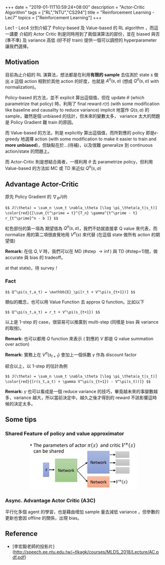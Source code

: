 +++
date = "2019-01-11T10:59:24+08:00"
description = "Actor-Critic Algorithm"
tags = ["RL","NTU","CS294"]
title =  "Reinforcement Learning - Lec7"
topics = ["Reinforcement Learning"]
+++

Lec1 - Lec4  分別介紹了 Policy-based 及 Value-based 的 RL algorithm ，而這一講要
介紹的 Actor Critic 則是同時用到了兩個演算法的部份，並在 biased 與否 (準不準) 及 variance
高低 (好不好 train) 提供一個可以調控的 hyperparameter 讓我們選擇。

<!--more-->

## Motivation

目前為止介紹的 RL 演算法，想法都是在利用**有限的 sample** 去估測於 state <span>$s$</span> 做出 <span>$a$</span> 這個 action 相對於其他 action 的好度，也就是 <span>$A^\pi(s,a)$</span> (想成 <span>$Q^\pi(s,a)$</span> with normalization)。

Policy-based 的方法，並不 explicit 算出這個值，但在 update <span>$\theta$</span> (which parametrize that policy) 時，利用了 final reward <span>$r(\tau)$</span> (with some modification like baseline and causality to reduce variance) implicit 地當作 <span>$Q(s,a)$</span> 的 sample，雖然是個 unbiased 的估計，但未來的變數太多， variance 太大的問題是 Policy Gradient 難 train 的原因。

而 Value-based 的方法，則是 explicitly 算出這個值，而所對應的 policy 即是<span>$\epsilon$</span>-greedy 地選擇 action (with some modification to make it
easier to train and **more unbiased**)，但缺點在於...(待補)，以及很難 generalize 到 continuous action/state 的問題上。

而 Actor-Critic 則是想結合兩者，一樣利用 <span>$\theta$</span> 去 parametrize policy，但利用 Value-based 的方法如 MC 或 TD 來近似 <span>$Q^\pi(s,a)$</span>

## Advantage Actor-Critic

原先 Policy Gradient 的  <span>$\nabla_\theta J(\theta)$</span>

``$$
J(\theta) = \sum_n \sum_t \nabla_\theta [\log \pi_\theta(a_t|s_t)]
\color{red}{[\sum_{t^\prime = t}^{T_n} \gamma^{t^\prime - t} r_{t^\prime}^n - b ]}
$$``

紅色部份的第一項為 期望值為 <span>$Q^\pi(s,a)$</span>，我們不妨就直接拿 Q value 來代表，而 normalize 用的第二項很直覺地用 <span>$V^\pi(s)$</span> 來代替 (在這個 state 做所有 action 的期望值)

**Remark:** 在估 <span>$Q,V$</span> 時，我們可以在 MD (#step <span>$\rightarrow \inf$</span>) 與 TD (#step=<span>$1$</span>)間，做 accurate 與 bias 的 tradeoff。

at that state)，待 survey！

### Fact

``$$
Q^\pi(s_t,a_t) = \mathbb{E}_\pi[r_t + V^\pi(s_{t+1})]
$$``

類似的概念，也可以用 Value Function 去 approx Q function。比如以下

``$$
Q^\pi(s_t,a_t) = r_t + V^\pi(s_{t+1})
$$``

以上是 1-step 的 case，很容易可以推廣到 multi-step (同樣是 bias 與 variance
的取捨)。

**Remark:** 也可以都用 <span>$Q$</span> function 來表示 ( 對應的 <span>$V$</span> 即是 Q value summation over action)

**Remark:** 實務上在 <span>$V^\pi(s_{t+1})$</span> 會加上一個係數 <span>$\gamma$</span> 作為 discount factor

綜合以上，以 1-step 的估計為例

``$$
J(\theta) = \sum_n \sum_t \nabla_\theta [\log \pi_\theta(a_t|s_t)]
\color{red}{[r(s_t,a_t) + \gamma V^\pi(s_{t+1}) - V^\pi(s_t))]}
$$``

**Remark:** <span>$\gamma$</span> 也可以看成是一個 reduce variance 的技巧，畢竟越未來的事變數越多，variance 越大，所以當前決定中，越久之後才得到的 reward 不該影響這時候的決定太多。

## Some tips



### Shared Feature of policy and value approximator
<center><img src="/img/post/aac.png" width="70%" style="border-radius: 0%;"></center>

### Async. Advantage Actor Critic (A3C)

平行化多個 agent 的學習，也是藉由增加 sample 量去減低 variance ，但參數的更新也會因 offline 的關係，出現 bias。

## Reference
* [李宏毅老師的投影片] (http://speech.ee.ntu.edu.tw/~tlkagk/courses/MLDS_2018/Lecture/AC.pdf.pdf)
